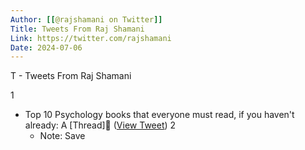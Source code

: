 ```yaml
---
Author: [[@rajshamani on Twitter]]
Title: Tweets From Raj Shamani
Link: https://twitter.com/rajshamani
Date: 2024-07-06
---
```

T - Tweets From Raj Shamani

1
- Top 10 Psychology books that everyone must read, if you haven't already: 
  A [Thread]🧵 ([View Tweet](https://twitter.com/rajshamani/status/1481506654688784384))
2
    - Note: Save
